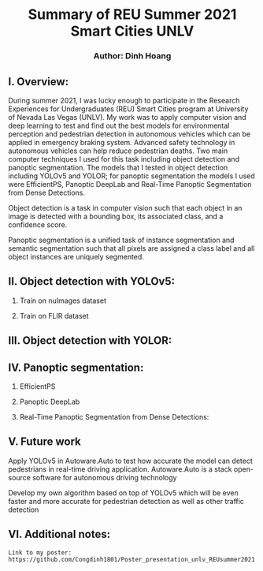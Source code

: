 # <div align="center"> Summary of REU Summer 2021 Smart Cities UNLV </div>
### <div align="center"> Author: Dinh Hoang </div>

## I.	Overview:
  During summer 2021, I was lucky enough to participate in the Research Experiences for Undergraduates (REU) Smart Cities program at University of Nevada Las Vegas (UNLV). My work was to apply computer vision and deep learning to test and find out the best models for environmental perception and pedestrian detection in autonomous vehicles which can be applied in emergency braking system. Advanced safety technology in autonomous vehicles can help reduce pedestrian deaths. Two main computer techniques I used for this task including object detection and panoptic segmentation. The models that I tested in object detection including YOLOv5 and YOLOR; for panoptic segmentation the models I used were EfficientPS, Panoptic DeepLab and Real-Time Panoptic Segmentation from Dense Detections.

  Object detection is a task in computer vision such that each object in an image is detected with a bounding box, its associated class, and a confidence score.

  Panoptic segmentation is a unified task of instance segmentation and semantic segmentation such that all pixels are assigned a class label and all object instances are uniquely segmented.
## II.	Object detection with YOLOv5:
1.	Train on nuImages dataset

2.	Train on FLIR dataset
## III.	Object detection with YOLOR: 
## IV.	Panoptic segmentation:
1.	EfficientPS

2.	Panoptic DeepLab

3.	Real-Time Panoptic Segmentation from Dense Detections:

## V.	Future work
   Apply YOLOv5 in Autoware.Auto to test how accurate the model can detect pedestrians in real-time driving application. Autoware.Auto is a stack open-source software for autonomous driving technology

  Develop my own algorithm based on top of YOLOv5 which will be even faster and more accurate for pedestrian detection as well as other traffic detection
## VI.	Additional notes:
	Link to my poster:  https://github.com/Congdinh1801/Poster_presentation_unlv_REUsummer2021
